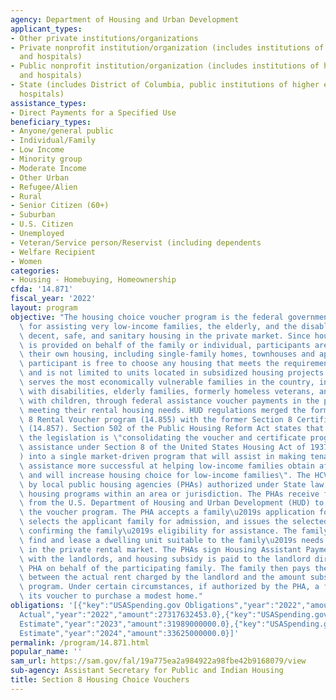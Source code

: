 ```yaml
---
agency: Department of Housing and Urban Development
applicant_types:
- Other private institutions/organizations
- Private nonprofit institution/organization (includes institutions of higher education
  and hospitals)
- Public nonprofit institution/organization (includes institutions of higher education
  and hospitals)
- State (includes District of Columbia, public institutions of higher education and
  hospitals)
assistance_types:
- Direct Payments for a Specified Use
beneficiary_types:
- Anyone/general public
- Individual/Family
- Low Income
- Minority group
- Moderate Income
- Other Urban
- Refugee/Alien
- Rural
- Senior Citizen (60+)
- Suburban
- U.S. Citizen
- Unemployed
- Veteran/Service person/Reservist (including dependents
- Welfare Recipient
- Women
categories:
- Housing - Homebuying, Homeownership
cfda: '14.871'
fiscal_year: '2022'
layout: program
objective: "The housing choice voucher program is the federal government's major program\
  \ for assisting very low-income families, the elderly, and the disabled to afford\
  \ decent, safe, and sanitary housing in the private market. Since housing assistance\
  \ is provided on behalf of the family or individual, participants are able to find\
  \ their own housing, including single-family homes, townhouses and apartments. The\
  \ participant is free to choose any housing that meets the requirements of the program\
  \ and is not limited to units located in subsidized housing projects. The program\
  \ serves the most economically vulnerable families in the country, including families\
  \ with disabilities, elderly families, formerly homeless veterans, and families\
  \ with children, through federal assistance voucher payments in the provision of\
  \ meeting their rental housing needs. HUD regulations merged the former Section\
  \ 8 Rental Voucher program (14.855) with the former Section 8 Certificate program\
  \ (14.857). Section 502 of the Public Housing Reform Act states that a purpose of\
  \ the legislation is \"consolidating the voucher and certificate programs for rental\
  \ assistance under Section 8 of the United States Housing Act of 1937 (the \"USHA\"\
  ) into a single market-driven program that will assist in making tenant-based rental\
  \ assistance more successful at helping low-income families obtain affordable housing\
  \ and will increase housing choice for low-income families\". The HCVP is administered\
  \ by local public housing agencies (PHAs) authorized under State law to operate\
  \ housing programs within an area or jurisdiction. The PHAs receive federal funds\
  \ from the U.S. Department of Housing and Urban Development (HUD) to administer\
  \ the voucher program. The PHA accepts a family\u2019s application for rental assistance,\
  \ selects the applicant family for admission, and issues the selected family a voucher\
  \ confirming the family\u2019s eligibility for assistance. The family must then\
  \ find and lease a dwelling unit suitable to the family\u2019s needs and desires\
  \ in the private rental market. The PHAs sign Housing Assistant Payment contracts\
  \ with the landlords, and housing subsidy is paid to the landlord directly by the\
  \ PHA on behalf of the participating family. The family then pays the difference\
  \ between the actual rent charged by the landlord and the amount subsidized by the\
  \ program. Under certain circumstances, if authorized by the PHA, a family may use\
  \ its voucher to purchase a modest home."
obligations: '[{"key":"USASpending.gov Obligations","year":"2022","amount":27235453198.0},{"key":"SAM.gov
  Actual","year":"2022","amount":27317632453.0},{"key":"USASpending.gov Obligations","year":"2023","amount":29651818426.15},{"key":"SAM.gov
  Estimate","year":"2023","amount":31989000000.0},{"key":"USASpending.gov Obligations","year":"2024","amount":0.0},{"key":"SAM.gov
  Estimate","year":"2024","amount":33625000000.0}]'
permalink: /program/14.871.html
popular_name: ''
sam_url: https://sam.gov/fal/19a775ea2a984922a98fbe42b9168079/view
sub-agency: Assistant Secretary for Public and Indian Housing
title: Section 8 Housing Choice Vouchers
---
```


